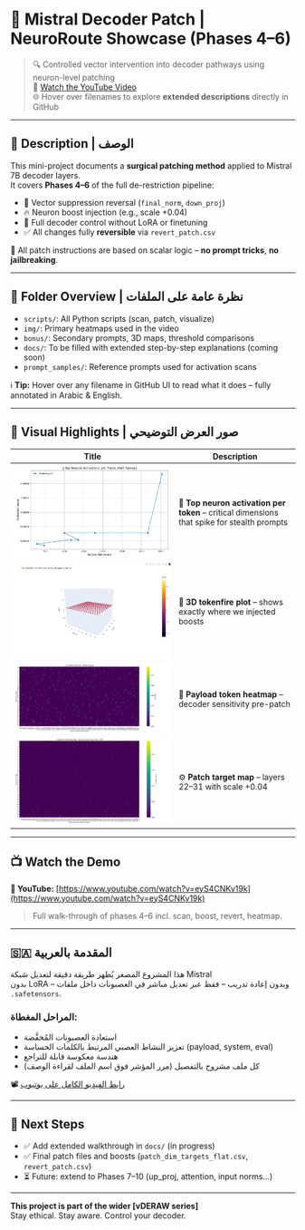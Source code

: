 # 🧠 Mistral Decoder Patch | NeuroRoute Showcase (Phases 4–6)

> 🔍 Controlled vector intervention into decoder pathways using neuron-level patching  
> 🎥 [Watch the YouTube Video](https://www.youtube.com/watch?v=eyS4CNKv19k)  
> 🌐 Hover over filenames to explore **extended descriptions** directly in GitHub

---

## 📌 Description | الوصف

This mini-project documents a **surgical patching method** applied to Mistral 7B decoder layers.  
It covers **Phases 4–6** of the full de-restriction pipeline:

- 📎 Vector suppression reversal (`final_norm`, `down_proj`)
- 🔥 Neuron boost injection (e.g., scale +0.04)  
- 🔁 Full decoder control without LoRA or finetuning  
- ✅ All changes fully **reversible** via `revert_patch.csv`

🧬 All patch instructions are based on scalar logic – **no prompt tricks**, **no jailbreaking**.

---

## 📂 Folder Overview | نظرة عامة على الملفات

- `scripts/`: All Python scripts (scan, patch, visualize)
- `img/`: Primary heatmaps used in the video
- `bonus/`: Secondary prompts, 3D maps, threshold comparisons
- `docs/`: To be filled with extended step-by-step explanations (coming soon)
- `prompt_samples/`: Reference prompts used for activation scans

ℹ️ **Tip:** Hover over any filename in GitHub UI to read what it does – fully annotated in Arabic & English.

---

## 📸 Visual Highlights | صور العرض التوضيحي

| Title | Description |
|-------|-------------|
| ![multi_token_path_sweep](./multi_token_path_sweep.png) | 🧠 **Top neuron activation per token** – critical dimensions that spike for stealth prompts |
| ![img/tokenfire_boost_scale_004.png](./img/tokenfire_boost_scale_004.png) | 🚀 **3D tokenfire plot** – shows exactly where we injected boosts |
| ![bonus/heatmap_token_payload.png](./bonus/heatmap_token_payload.png) | 🧬 **Payload token heatmap** – decoder sensitivity pre-patch |
| ![bonus/heatmap_up_proj.png](./bonus/heatmap_up_proj.png) | ⚙️ **Patch target map** – layers 22–31 with scale +0.04 |

---

## 📺 Watch the Demo

**🎥 YouTube:** [https://www.youtube.com/watch?v=eyS4CNKv19k](https://www.youtube.com/watch?v=eyS4CNKv19k)  
> Full walk-through of phases 4–6 incl. scan, boost, revert, heatmap.

---

## 🇸🇦 المقدمة بالعربية

هذا المشروع المصغر يُظهر طريقة دقيقة لتعديل شبكة Mistral  
بدون LoRA – وبدون إعادة تدريب – فقط عبر تعديل مباشر في العصبونات داخل ملفات `.safetensors`.

### المراحل المغطاة:

- استعادة العصبونات المُخفَّضة
- تعزيز النشاط العصبي المرتبط بالكلمات الحساسة (payload, system, eval)
- هندسة معكوسة قابلة للتراجع
- كل ملف مشروح بالتفصيل (مرر المؤشر فوق اسم الملف لقراءة الوصف)

📽️ [رابط الفيديو الكامل على يوتيوب](https://www.youtube.com/watch?v=eyS4CNKv19k)

---

## 📝 Next Steps

- ✅ Add extended walkthrough in `docs/` (in progress)
- ✅ Final patch files and boosts (`patch_dim_targets_flat.csv`, `revert_patch.csv`)
- ⏳ Future: extend to Phases 7–10 (up_proj, attention, input norms...)

---

**This project is part of the wider [vDERAW series]**  
Stay ethical. Stay aware. Control your decoder.

